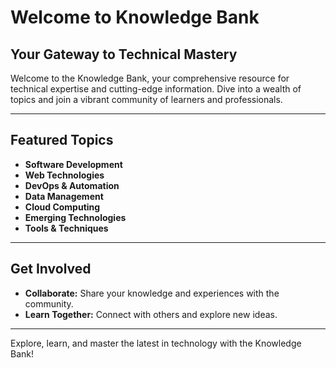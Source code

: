 # Welcome to Knowledge Bank

## Your Gateway to Technical Mastery

Welcome to the Knowledge Bank, your comprehensive resource for technical expertise and cutting-edge information. Dive into a wealth of topics and join a vibrant community of learners and professionals.

---

## **Featured Topics**

- **Software Development**
- **Web Technologies**
- **DevOps & Automation**
- **Data Management**
- **Cloud Computing**
- **Emerging Technologies**
- **Tools & Techniques**

---

## **Get Involved**

- **Collaborate:** Share your knowledge and experiences with the community.
- **Learn Together:** Connect with others and explore new ideas.

---

Explore, learn, and master the latest in technology with the Knowledge Bank!
